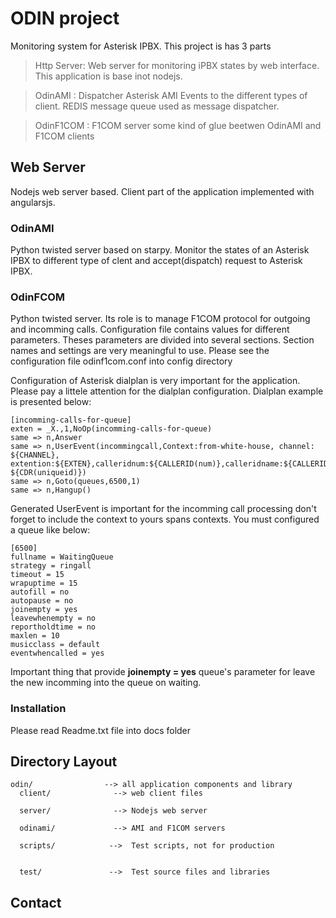 # ODIN project
Monitoring system for Asterisk IPBX.
This project is has 3 parts
> Http Server: Web server for monitoring iPBX states by web interface. This application is base inot nodejs.
 
> OdinAMI : Dispatcher Asterisk AMI Events to the different types of client. REDIS message queue used as message dispatcher.

> OdinF1COM : F1COM server some kind of glue beetwen OdinAMI and F1COM clients

## Web Server
Nodejs web server based. 
Client part of the application implemented with angularsjs.

### OdinAMI
Python twisted server based on starpy.
Monitor the states of an Asterisk IPBX to different type of clent and accept(dispatch) request to Asterisk IPBX. 


### OdinFCOM
Python twisted server.
Its role is to manage F1COM protocol for outgoing and incomming calls.
Configuration file contains values for different parameters.
Theses parameters are divided into several sections.
Section names and settings are very meaningful to use.
Please see the configuration file odinf1com.conf into config directory

Configuration of Asterisk dialplan is very important for the application.
Please pay a littele attention for the dialplan configuration.
Dialplan example is presented below:

    [incomming-calls-for-queue]
    exten = _X.,1,NoOp(incomming-calls-for-queue)
    same => n,Answer
    same => n,UserEvent(incommingcall,Context:from-white-house, channel: ${CHANNEL},
    extention:${EXTEN},calleridnum:${CALLERID(num)},calleridname:${CALLERID(name)},uniqueid: ${CDR(uniqueid)})
    same => n,Goto(queues,6500,1)
    same => n,Hangup()
   
Generated UserEvent is important for the incomming call processing don't forget to include the context to yours spans contexts.
You must configured a queue like below:

    [6500]
    fullname = WaitingQueue
    strategy = ringall
    timeout = 15
    wrapuptime = 15
    autofill = no
    autopause = no
    joinempty = yes
    leavewhenempty = no
    reportholdtime = no
    maxlen = 10
    musicclass = default
    eventwhencalled = yes
    
Important thing that provide <b>joinempty = yes</b> queue's parameter for leave the new incomming into the queue on waiting.


### Installation
Please read Readme.txt file into docs folder

## Directory Layout

    odin/                --> all application components and library
      client/              --> web client files

      server/              --> Nodejs web server 

      odinami/             --> AMI and F1COM servers
 
      scripts/            -->  Test scripts, not for production
      

      test/               -->  Test source files and libraries


## Contact


